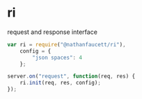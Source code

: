 ri
=======

request and response interface


```javascript
var ri = require("@nathanfaucett/ri"),
    config = {
        "json spaces": 4
    };

server.on("request", function(req, res) {
    ri.init(req, res, config);
});
```
